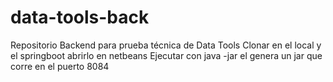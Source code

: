 # data-tools-back
Repositorio Backend para prueba técnica de Data Tools
Clonar en el local y el springboot abrirlo en netbeans
Ejecutar con java -jar el genera un jar que corre en el puerto 8084
